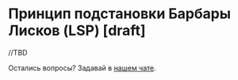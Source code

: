 # Принцип подстановки Барбары Лисков (LSP) [draft]

//TBD

Остались вопросы? Задавай в [нашем чате](https://t.me/technicalexcellenceru).

